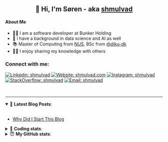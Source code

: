 <h2 align="center">
	👋 Hi, I'm Søren - aka <a href="https://shmulvad.com">shmulvad</a>
</h2>

#### About Me
- 👨‍💻 I am a software developer at Bunker Holding
- 🤖 I have a background in data science and AI as well
- 📚 Master of Computing from [NUS], BSc from [@diku-dk]
- 👨‍🏫 I enjoy sharing my knowledge with others

### Connect with me:

[![Linkedin: shmulvad](https://img.shields.io/badge/shmulvad-blue?style=flat&logo=Linkedin&logoColor=white)][linkedin]
[![Website: shmulvad.com](https://img.shields.io/badge/shmulvad.com-47CCCC?&style=flat&logo=Google-Chrome&logoColor=white)][website]
[![Instagram: shmulvad](https://img.shields.io/badge/-@shmulvad-purple?style=flat&logo=Instagram&logoColor=white)][instagram]
[![StackOverflow: shmulvad](https://img.shields.io/badge/shmulvad-FE7A16?style=flat&logo=stack-overflow&logoColor=white)][stackOverflow]
[![Email: shmulvad](https://img.shields.io/badge/shmulvad-D14836?style=flat&logo=gmail&logoColor=white)][mail]

<br />

---

<details open>
 <summary>📕 <b>Latest Blog Posts</b>: </summary>

<br>

<!-- BLOG-POST-LIST:START -->
- [Why Did I Start This Blog](https://shmulvad.com/blog/why-did-start-this-blog)
<!-- BLOG-POST-LIST:END -->

</details>

<!-- --- -->

<details>
 <summary>🤖 <b>Coding stats</b>: </summary>

<br>

NOTE: Doesn't track coding at work.

<!--START_SECTION:waka-->
![Code Time](http://img.shields.io/badge/Code%20Time-3%2C136%20hrs%2030%20mins-blue)

**I'm an Early 🐤** 

```text
🌞 Morning                2005 commits        ███████░░░░░░░░░░░░░░░░░░   26.81 % 
🌆 Daytime                2812 commits        █████████░░░░░░░░░░░░░░░░   37.60 % 
🌃 Evening                1913 commits        ██████░░░░░░░░░░░░░░░░░░░   25.58 % 
🌙 Night                  748 commits         ██░░░░░░░░░░░░░░░░░░░░░░░   10.00 % 
```


📊 **This Week I Spent My Time On** 

```text
💬 Programming Languages: 
Other                    1 hr 22 mins        ███████████████░░░░░░░░░░   59.62 % 
Python                   17 mins             ███░░░░░░░░░░░░░░░░░░░░░░   13.02 % 
TypeScript               9 mins              ██░░░░░░░░░░░░░░░░░░░░░░░   07.03 % 
JSON                     9 mins              ██░░░░░░░░░░░░░░░░░░░░░░░   06.62 % 
TOML                     7 mins              █░░░░░░░░░░░░░░░░░░░░░░░░   05.12 % 

🔥 Editors: 
Zsh                      1 hr 17 mins        ██████████████░░░░░░░░░░░   56.42 % 
VS Code                  58 mins             ███████████░░░░░░░░░░░░░░   42.15 % 
Sublime Text             1 min               ░░░░░░░░░░░░░░░░░░░░░░░░░   01.43 % 

🐱‍💻 Projects: 
km24-core                1 hr 53 mins        █████████████████████░░░░   82.44 % 
Terminal                 22 mins             ████░░░░░░░░░░░░░░░░░░░░░   16.13 % 
zshrc-config             1 min               ░░░░░░░░░░░░░░░░░░░░░░░░░   01.43 % 
```


 Last Updated on 22/10/2025 18:55:17 UTC
<!--END_SECTION:waka-->

</details>

<!-- --- -->

<details>
 <summary>😇 <b>My GitHub stats</b>: </summary>

<br>

<img align="left" alt="shmulvad's Github Stats" src="https://github-readme-stats.vercel.app/api?username=shmulvad&show_icons=true&hide_border=true" />

</details>



[website]: https://shmulvad.com
[linkedin]: https://linkedin.com/in/shmulvad
[instagram]: https://instagram.com/shmulvad
[stackOverflow]: https://stackoverflow.com/users/9248793/shmulvad
[mail]: mailto:shmulvad@gmail.com
[@diku-dk]: https://github.com/diku-dk
[github]: https://github.com/shmulvad
[NUS]: https://www.nus.edu.sg
